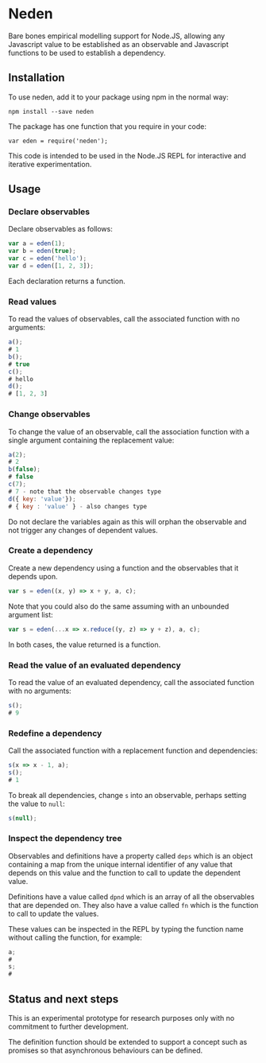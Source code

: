# Neden

Bare bones empirical modelling support for Node.JS, allowing any Javascript value to be established as an observable and Javascript functions to be used to establish a dependency.

## Installation

To use neden, add it to your package using npm in the normal way:

    npm install --save neden

The package has one function that you require in your code:

    var eden = require('neden');

This code is intended to be used in the Node.JS REPL for interactive and iterative experimentation.

## Usage

### Declare observables

Declare observables as follows:

```javascript
var a = eden(1);
var b = eden(true);
var c = eden('hello');
var d = eden([1, 2, 3]);
```

Each declaration returns a function.

### Read values

To read the values of observables, call the associated function with no arguments:

```javascript
a();
# 1
b();
# true
c();
# hello
d();
# [1, 2, 3]
```

### Change observables

To change the value of an observable, call the association function with a
single argument containing the replacement value:

```javascript
a(2);
# 2
b(false);
# false
c(7);
# 7 - note that the observable changes type
d({ key: 'value'});
# { key : 'value' } - also changes type
```

Do not declare the variables again as this will orphan the observable and not trigger any changes of dependent values.

### Create a dependency

Create a new dependency using a function and the observables that it depends upon.

```javascript
var s = eden((x, y) => x + y, a, c);
```

Note that you could also do the same assuming with an unbounded argument list:

```javascript
var s = eden(...x => x.reduce((y, z) => y + z), a, c);
```

In both cases, the value returned is a function.

### Read the value of an evaluated dependency

To read the value of an evaluated dependency, call the associated function with no arguments:

```javascript
s();
# 9
```

### Redefine a dependency

Call the associated function with a replacement function and dependencies:

```javascript
s(x => x - 1, a);
s();
# 1
```

To break all dependencies, change `s` into an observable, perhaps setting the value to `null`:

```javascript
s(null);
```

### Inspect the dependency tree

Observables and definitions have a property called `deps` which is an object containing a map from the unique internal identifier of any value that depends on this value and the function to call to update the dependent value.

Definitions have a value called `dpnd` which is an array of all the observables that are depended on. They also have a value called `fn` which is the function to call to update the values.

These values can be inspected in the REPL by typing the function name without calling the function, for example:

```javascript
a;
#
s;
#
```

## Status and next steps

This is an experimental prototype for research purposes only with no commitment to further development.

The definition function should be extended to support a concept such as promises so that asynchronous behaviours can be defined.
